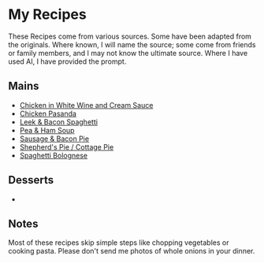 # My Recipes
These Recipes come from various sources. Some have been adapted from the originals. Where known, I will name the source; some come from friends or family members, and I may not know the ultimate source. Where I have used AI, I have provided the prompt.

## Mains
- [Chicken in White Wine and Cream Sauce](Main/chicken-in-wwc-sauce.md)
- [Chicken Pasanda](Main/chicken-pasanda.md)
- [Leek & Bacon Spaghetti](Main/leek-and-bacon-spaghetti.md)
- [Pea & Ham Soup](Main/pea-and-ham-soup.md)
- [Sausage & Bacon Pie](Main/sausage-and-bacon-pie.md)
- [Shepherd's Pie / Cottage Pie](Main/shepherd's-pie.md)
- [Spaghetti Bolognese](Main/spaghetti-bolognese.md)

## Desserts
- 

## Notes
Most of these recipes skip simple steps like chopping vegetables or cooking pasta. Please don't send me photos of whole onions in your dinner.